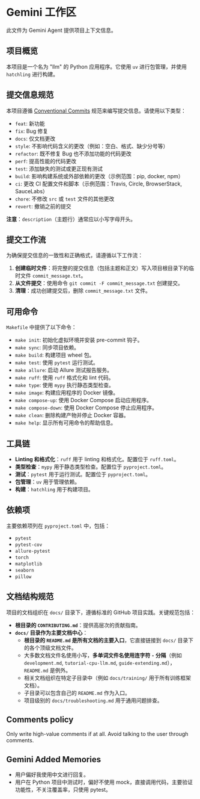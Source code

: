 # Gemini 工作区

此文件为 Gemini Agent 提供项目上下文信息。

## 项目概览

本项目是一个名为 "llm" 的 Python 应用程序。它使用 `uv` 进行包管理，并使用 `hatchling` 进行构建。

## 提交信息规范

本项目遵循 [Conventional Commits](https://www.conventionalcommits.org/en/v1.0.0/) 规范来编写提交信息。请使用以下类型：

- `feat`: 新功能
- `fix`: Bug 修复
- `docs`: 仅文档更改
- `style`: 不影响代码含义的更改（例如：空白、格式、缺少分号等）
- `refactor`: 既不修复 Bug 也不添加功能的代码更改
- `perf`: 提高性能的代码更改
- `test`: 添加缺失的测试或更正现有测试
- `build`: 影响构建系统或外部依赖的更改（示例范围：pip, docker, npm）
- `ci`: 更改 CI 配置文件和脚本（示例范围：Travis, Circle, BrowserStack, SauceLabs）
- `chore`: 不修改 `src` 或 `test` 文件的其他更改
- `revert`: 撤销之前的提交

**注意**：`description`（主题行）通常应以小写字母开头。

## 提交工作流

为确保提交信息的一致性和正确格式，请遵循以下工作流：

1.  **创建临时文件**：将完整的提交信息（包括主题和正文）写入项目根目录下的临时文件 `commit_message.txt`。
2.  **从文件提交**：使用命令 `git commit -F commit_message.txt` 创建提交。
3.  **清理**：成功创建提交后，删除 `commit_message.txt` 文件。

## 可用命令

`Makefile` 中提供了以下命令：

- `make init`: 初始化虚拟环境并安装 pre-commit 钩子。
- `make sync`: 同步项目依赖。
- `make build`: 构建项目 wheel 包。
- `make test`: 使用 `pytest` 运行测试。
- `make allure`: 启动 Allure 测试报告服务。
- `make ruff`: 使用 `ruff` 格式化和 lint 代码。
- `make type`: 使用 `mypy` 执行静态类型检查。
- `make image`: 构建应用程序的 Docker 镜像。
- `make compose-up`: 使用 Docker Compose 启动应用程序。
- `make compose-down`: 使用 Docker Compose 停止应用程序。
- `make clean`: 删除构建产物并停止 Docker 容器。
- `make help`: 显示所有可用命令的帮助信息。

## 工具链

-   **Linting 和格式化**：`ruff` 用于 linting 和格式化。配置位于 `ruff.toml`。
-   **类型检查**：`mypy` 用于静态类型检查。配置位于 `pyproject.toml`。
-   **测试**：`pytest` 用于运行测试。配置位于 `pyproject.toml`。
-   **包管理**：`uv` 用于管理依赖。
-   **构建**：`hatchling` 用于构建项目。

## 依赖项

主要依赖项列在 `pyproject.toml` 中，包括：

- `pytest`
- `pytest-cov`
- `allure-pytest`
- `torch`
- `matplotlib`
- `seaborn`
- `pillow`

## 文档结构规范

项目的文档组织在 `docs/` 目录下，遵循标准的 GitHub 项目实践。关键规范包括：

-   **根目录的 `CONTRIBUTING.md`**：提供高层次的贡献指南。
-   **`docs/` 目录作为主要文档中心**：
    -   **根目录的 `README.md` 是所有文档的主要入口**，它直接链接到 `docs/` 目录下的各个顶级文档文件。
    -   大多数文档文件名使用小写，**多单词文件名使用连字符 `-` 分隔**（例如 `development.md`, `tutorial-cpu-llm.md`, `guide-extending.md`），`README.md` 是例外。
    -   相关文档组织在特定子目录中（例如 `docs/training/` 用于所有训练框架文档）。
    -   子目录可以包含自己的 `README.md` 作为入口。
    -   项目级别的 `docs/troubleshooting.md` 用于通用问题排查。

## Comments policy

Only write high-value comments if at all. Avoid talking to the user through comments.

## Gemini Added Memories
- 用户偏好我使用中文进行回复。
- 用户在 Python 项目中测试时，偏好不使用 mock，直接调用代码，主要验证功能性，不关注覆盖率，只使用 pytest。
